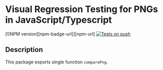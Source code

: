 

# Visual Regression Testing for PNGs in JavaScript/Typescript

[![NPM version][npm-badge-url]][npm-url]
[![Tests on push](https://github.com/dichovsky/png-visual-compare/actions/workflows/main.yml/badge.svg?branch=main&event=public)](https://github.com/dichovsky/png-visual-compare/actions/workflows/main.yml)


## Description

This package exports single function `comparePng`. 
